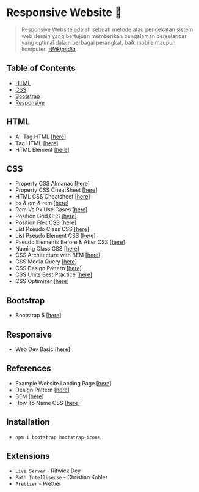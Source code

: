 # Responsive Website :memo:

> Responsive Website adalah sebuah metode atau pendekatan sistem web desain yang bertujuan memberikan pengalaman berselancar yang optimal dalam berbagai perangkat, baik mobile maupun komputer. _[-Wikipedia](https://id.wikipedia.org/wiki/Desain_web_responsif)_

## Table of Contents

- [HTML](#html)
- [CSS](#css)
- [Bootstrap](#bootstrap)
- [Responsive](#responsive)

## HTML

- All Tag HTML [[here](https://eastmanreference.com/complete-list-of-html-tags)]
- Tag HTML [[here](https://github.com/gendx/html-cheat-sheet)]
- HTML Element [[here](https://developer.mozilla.org/en-US/docs/Web/HTML/Element)]

## CSS

- Property CSS Almanac [[here](https://css-tricks.com/almanac/)]
- Property CSS CheatSheet [[here](https://github.com/AdamMarsden/css-cheat-sheet)]
- HTML CSS Cheatsheet [[here](https://htmlcheatsheet.com/css/)]
- px & em & rem [[here](https://rifatnajmi.com/design/px-em-rem/)]
- Rem Vs Px Use Cases [[here](https://www.instagram.com/p/CRQoeOyqhDI/)]
- Position Grid CSS [[here](https://www.w3schools.com/css/css3_flexbox.asp)]
- Position Flex CSS [[here](https://www.w3schools.com/css/css_grid.asp)]
- List Pseudo Class CSS [[here](https://www.w3schools.com/css/css_pseudo_classes.asp)]
- List Pseudo Element CSS [[here](https://www.w3schools.com/css/css_pseudo_elements.asp)]
- Pseudo Elements Before & After CSS [[here](https://www.instagram.com/p/CSEIU6OKNCU/)]
- Naming Class CSS [[here](http://bdavidxyz.com/blog/how-to-name-css-classes/)]
- CSS Architecture with BEM [[here](https://www.wahyunanangwidodo.com/2020/11/sekilas-tentang-bem-block-element-modifier.html)]
- CSS Media Query [[here](https://medium.com/@sawanrathod/css3-media-query-cheat-sheet-1fab77ea3cb8)]
- CSS Design Pattern [[here](https://devopedia.org/css-design-patterns)]
- CSS Units Best Practice [[here](https://gist.github.com/basham/2175a16ab7c60ce8e001)]
- CSS Optimizer [[here](https://css.github.io/csso/csso.html)]

## Bootstrap

- Bootstrap 5 [[here](https://getbootstrap.com/)]

## Responsive

- Web Dev Basic [[here](https://web.dev/responsive-web-design-basics/)]

## References

- Example Website Landing Page [[here](https://preview.uideck.com/items/consult/#about)]
- Design Pattern [[here](https://devopedia.org/css-design-patterns)]
- BEM [[here](https://www.devbridge.com/articles/implementing-clean-css-bem-method/#:~:text=What%20is%20BEM%3F,by%20following%20some%20simple%20rules.)]
- How To Name CSS [[here](http://bdavidxyz.com/blog/how-to-name-css-classes/)]

## Installation

- `npm i bootstrap bootstrap-icons`

## Extensions

- `Live Server` - Ritwick Dey
- `Path Intellisense` - Christian Kohler
- `Prettier` - Prettier
